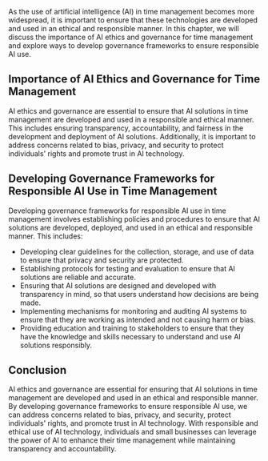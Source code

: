 
As the use of artificial intelligence (AI) in time management becomes more widespread, it is important to ensure that these technologies are developed and used in an ethical and responsible manner. In this chapter, we will discuss the importance of AI ethics and governance for time management and explore ways to develop governance frameworks to ensure responsible AI use.

Importance of AI Ethics and Governance for Time Management
----------------------------------------------------------

AI ethics and governance are essential to ensure that AI solutions in time management are developed and used in a responsible and ethical manner. This includes ensuring transparency, accountability, and fairness in the development and deployment of AI solutions. Additionally, it is important to address concerns related to bias, privacy, and security to protect individuals' rights and promote trust in AI technology.

Developing Governance Frameworks for Responsible AI Use in Time Management
--------------------------------------------------------------------------

Developing governance frameworks for responsible AI use in time management involves establishing policies and procedures to ensure that AI solutions are developed, deployed, and used in an ethical and responsible manner. This includes:

* Developing clear guidelines for the collection, storage, and use of data to ensure that privacy and security are protected.
* Establishing protocols for testing and evaluation to ensure that AI solutions are reliable and accurate.
* Ensuring that AI solutions are designed and developed with transparency in mind, so that users understand how decisions are being made.
* Implementing mechanisms for monitoring and auditing AI systems to ensure that they are working as intended and not causing harm or bias.
* Providing education and training to stakeholders to ensure that they have the knowledge and skills necessary to understand and use AI solutions responsibly.

Conclusion
----------

AI ethics and governance are essential for ensuring that AI solutions in time management are developed and used in an ethical and responsible manner. By developing governance frameworks to ensure responsible AI use, we can address concerns related to bias, privacy, and security, protect individuals' rights, and promote trust in AI technology. With responsible and ethical use of AI technology, individuals and small businesses can leverage the power of AI to enhance their time management while maintaining transparency and accountability.
